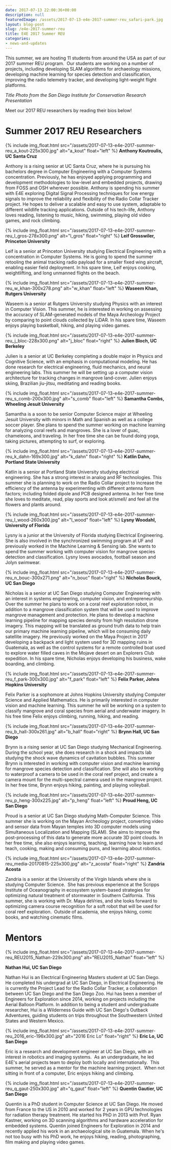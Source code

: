 ```yaml
---
date: 2017-07-13 22:00:36+00:00
description: null
featuredImage: /assets/2017-07-13-e4e-2017-summer-reu_safari-park.jpg
layout: blog-post
slug: /e4e-2017-summer-reu
title: E4E 2017 Summer REU
categories:
- news-and-updates
---
```


This summer, we are hosting 11 students from around the USA as part of our 2017 summer REU program.  Our students are working on a number of projects, including developing SLAM algorithms for archaeology missions, developing machine learning for species detection and classification, improving the radio telemetry tracker, and developing light-weight flight platforms.

_Title Photo from the San Diego Institute for Conservation Research Presentation_

Meet our 2017 REU researchers by reading their bios below!


# Summer 2017 REU Researchers

{% include 
    img_float.html
    src="/assets/2017-07-13-e4e-2017-summer-reu_a_kout-225x300.jpg"
    alt="a_kout"
    float="left"
%}
**Anthony Koutroulis, UC Santa Cruz**

Anthony is a rising senior at UC Santa Cruz, where he is pursuing his bachelors degree in Computer Engineering with a Computer Systems concentration. Previously, he has enjoyed applying programming and development methodologies to low-level and embedded projects, drawing from FOSS and OSH wherever possible. Anthony is spending his summer with E4E exploring Digital Signal Processing techniques for low energy signals to improve the reliability and flexibility of the Radio Collar Tracker project. He hopes to deliver a scalable and easy to use system, adaptable to different wildlife tracking applications. Outside of his tech-life, Anthony loves reading, listening to music, hiking, swimming, playing old video games, and rock climbing.


{% include 
    img_float.html
    src="/assets/2017-07-13-e4e-2017-summer-reu_l_gros-278x300.png"
    alt="l_gros"
    float="right"
%}
**Leif Grosswiler, Princeton University**

Leif is a senior at Princeton University studying Electrical Engineering with a concentration in Computer Systems. He is going to spend the summer retooling the animal tracking radio payload for a smaller fixed wing aircraft, enabling easier field deployment. In his spare time, Leif enjoys cooking, weightlifting, and long unmanned flights on the beach.

{% include 
    img_float.html
    src="/assets/2017-07-13-e4e-2017-summer-reu_w_khan-300x278.png"
    alt="w_khan"
    float="left"
%}
**Waseem Khan, Rutgers University**

Waseem is a senior at Rutgers University studying Physics with an interest in Computer Vision. This summer, he is interested in working on assessing the accuracy of SLAM-generated models of the Maya Archeology Project by comparing to point clouds collected by LiDAR. In his spare time, Waseem enjoys playing basketball, hiking, and playing video games.

{% include 
    img_float.html
    src="/assets/2017-07-13-e4e-2017-summer-reu_j_bloc-228x300.png"
    alt="j_bloc"
    float="right"
%}
**Julien Bloch, UC Berkeley**

Julien is a senior at UC Berkeley completing a double major in Physics and Cognitive Science, with an emphasis in computational modeling. He has done research for electrical engineering, fluid mechanics, and neural engineering labs. This summer he will be setting up a computer vision architecture for tracking changes in mangrove land-cover. Julien enjoys skiing, Brazilian jiu-jitsu, meditating and reading books.

{% include 
    img_float.html
    src="/assets/2017-07-13-e4e-2017-summer-reu_s_comb-200x300.jpg"
    alt="s_comb"
    float="left"
%}
**Samantha Combs, Wheeling Jesuit University**

Samantha is a soon to be senior Computer Science major at Wheeling Jesuit University with minors in Math and Spanish as well as a college soccer player. She plans to spend the summer working on machine learning for analyzing coral reefs and mangroves. She is a lover of guac, chameleons, and traveling. In her free time she can be found doing yoga, taking pictures, attempting to surf, or exploring.

{% include 
    img_float.html
    src="/assets/2017-07-13-e4e-2017-summer-reu_k_dahn-169x300.jpg"
    alt="k_dahn"
    float="right"
%}
**Katlin Dahn, Portland State University**

Katlin is a senior at Portland State University studying electrical engineering. She has a strong interest in analog and RF technologies. This summer she is planning to work on the Radio Collar project to increase the efficiency of the antenna by experimenting with different antenna form factors; including folded dipole and PCB designed antenna. In her free time she loves to meditate, read, play sports and look at/smell/ and feel all the flowers and plants around.

{% include 
    img_float.html
    src="/assets/2017-07-13-e4e-2017-summer-reu_l_wood-260x300.jpg"
    alt="l_wood"
    float="left"
%}
**Lysny Woodahl, University of Florida**

Lysny is a junior at the University of Florida studying Electrical Engineering. She is also involved in the synchronized swimming program at UF and previously worked in the Machine Learning & Sensing lab. She wants to spend the summer working with computer vision for mangrove species detection and classification. Lysny loves avocados, football season and Jolyn swimwear.

{% include 
    img_float.html
    src="/assets/2017-07-13-e4e-2017-summer-reu_n_bouc-300x271.png"
    alt="n_bouc"
    float="right"
%}
**Nicholas Bouck, UC San Diego**

Nicholas is a senior at UC San Diego studying Computer Engineering with an interest in systems engineering, computer vision, and entrepreneurship. Over the summer he plans to work on a coral reef exploration robot, in addition to a mangrove classification system that will be used to improve mangrove management and protection. He plans to develop a machine learning pipeline for mapping species density from high resolution drone imagery. This mapping will be translated as ground truth data to help train our primary machine learning pipeline, which will be consuming daily satellite imagery. He previously worked on the Maya Project in 2017 developing a backpack and light system used for 3D mapping ruins in Guatemala, as well as the control systems for a remote controlled boat used to explore water filled caves in the Mojave desert on an Explorers Club expedition. In his spare time, Nicholas enjoys developing his business, wake boarding, and climbing.

{% include 
    img_float.html
    src="/assets/2017-07-13-e4e-2017-summer-reu_f_park-300x300.jpg"
    alt="f_park"
    float="left"
%}
**Felix Parker, Johns Hopkins University**

Felix Parker is a sophomore at Johns Hopkins University studying Computer Science and Applied Mathematics. He is primarily interested in computer vision and machine learning. This summer he will be working on a system to classify mangrove and coral species from aerial and underwater imagery. In his free time Felix enjoys climbing, running, hiking, and reading.

{% include 
    img_float.html
    src="/assets/2017-07-13-e4e-2017-summer-reu_b_hall-300x261.jpg"
    alt="b_hall"
    float="right"
%}
**Brynn Hall, UC San Diego**

Brynn is a rising senior at UC San Diego studying Mechanical Engineering. During the school year, she does research in a shock and impacts lab studying the shock wave dynamics of cavitation bubbles. This summer Brynn is interested in working with computer vision and machine learning for mangrove species detection and classification. She will also be working to waterproof a camera to be used in the coral reef project, and create a camera mount for the multi-spectral camera used in the mangrove project. In her free time, Brynn enjoys hiking, painting, and playing volleyball.

{% include 
    img_float.html
    src="/assets/2017-07-13-e4e-2017-summer-reu_p_heng-300x225.jpg"
    alt="p_heng"
    float="left"
%}
**Proud Heng, UC San Diego**

Proud is a senior at UC San Diego studying Math-Computer Science. This summer she is working on the Mayan Archeology project, converting video and sensor data from Mayan temples into 3D computer models using Simultaneous Localization and Mapping (SLAM). She aims to improve the post-processing of this data to generate more accurate 3D point clouds. In her free time, she also enjoys learning, teaching, learning how to learn and teach, cooking, making and consuming puns, and learning about robotics.

{% include 
    img_float.html
    src="/assets/2017-07-13-e4e-2017-summer-reu_media-20170815-225x300.jpg"
    alt="z_acosta"
    float="right"
%}
**Zandria Acosta**

Zandria is a senior at the University of the Virgin Islands where she is studying Computer Science.  She has previous experience at the Scripps Institute of Oceanography in ecosystem system-based strategies for optimizing natural treatment of stormwater in Southern California.  This summer, she is working with Dr. Maya deVries, and she looks forward to optimizing camera course recognition for a soft robot that will be used for coral reef exploration.  Outside of academia, she enjoys hiking, comic books, and watching cinematic films.


# Mentors

{% include 
    img_float.html
    src="/assets/2017-07-13-e4e-2017-summer-reu_REU2015_Nathan-229x300.png"
    alt="REU2015_Nathan"
    float="left"
%}

**Nathan Hui, UC San Diego**

Nathan Hui is an Electrical Engineering Masters student at UC San Diego. He completed his undergrad at UC San Diego, in Electrical Engineering. He is currently the Project Lead for the Radio Collar Tracker, a collaboration between UC San Diego and the San Diego Zoo. Hui has been a member of Engineers for Exploration since 2014, working on projects including the Aerial Balloon Platform. In addition to being a student and undergraduate researcher, Hui is a Wilderness Guide with UC San Diego's Outback Adventures, guiding students on trips throughout the Southwestern United States and Western Mexico.

{% include 
    img_float.html
    src="/assets/2017-07-13-e4e-2017-summer-reu_2016_eric-196x300.jpg"
    alt="2016 Eric Lo"
    float="right"
%}
**Eric Lo, UC San Diego**

Eric is a research and development engineer at UC San Diego, with an interest in robotics and imaging systems.  As an undergraduate, he led E4E's aerial projects team to deploy both locally and internationally.  This summer, he served as a mentor for the machine learning project.  When not sitting in front of a computer, Eric enjoys hiking and climbing.

{% include 
    img_float.html
    src="/assets/2017-07-13-e4e-2017-summer-reu_q_gaut-250x300.jpg"
    alt="q_gaut"
    float="left"
%}
**Quentin Gautier, UC San Diego**

Quentin is a PhD student in Computer Science at UC San Diego. He moved from France to the US in 2010 and worked for 2 years in GPU technologies for radiation therapy treatment. He started his PhD in 2013 with Prof. Ryan Kastner, working on 3D scanning algorithms and hardware acceleration for embedded systems. Quentin joined Engineers for Exploration in 2014 and recently applied his work in an archaeological site in Guatemala. When he's not too busy with his PhD work, he enjoys hiking, reading, photographing, film making and playing video games.
